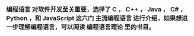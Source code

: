 ### 编程语言 对软件开发至关重要，选择了 C ， C++ ， Java ， C\# ， Python ，和 JavaScript 这六门 主流编程语言 进行介绍，如果想进一步理解编程语言，可以阅读 编程语言理论 里的书目。



